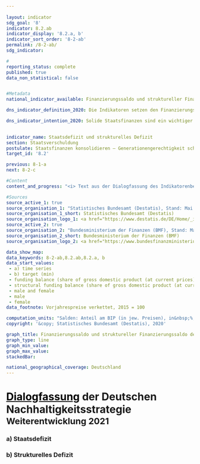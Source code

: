```yaml
---
                   
layout: indicator                   
sdg_goal: '8'                   
indicator: 8.2.ab                   
indicator_display: '8.2.a, b'                   
indicator_sort_order: '8-2-ab'                   
permalink: /8-2-ab/                   
sdg_indicator:                    

#                   
reporting_status: complete                   
published: true                   
data_non_statistical: false                   


#Metadata                   
national_indicator_available: Finanzierungssaldo und struktureller Finanzierungssaldo des Staates                   

dns_indicator_definition_2020: Die Indikatoren setzen den Finanzierungssaldo des Staates (Defizit beziehungsweise Überschuss) und den strukturellen Finanzierungssaldo in Relation zum Brutto&shy;inlands&shy;produkt (BIP) in jeweiligen Preisen. Der staatliche Finanzierungssaldo berechnet sich aus Staatseinnahmen abzüglich Staatsausgaben in der Abgrenzung der Volkswirtschaftlichen Gesamtrechnungen. Beim jährlichen strukturellen Saldo handelt es sich um denjenigen Teil des Finanzierungssaldos, der nicht auf konjunkturelle Schwankungen und temporäre Effekte zurückzuführen ist.                   

dns_indicator_intention_2020: Solide Staatsfinanzen sind ein wichtiger Beitrag zu einer nachhaltigen Finanzpolitik. Eine Politik, die heutige Staatsausgaben übermäßig durch Neuverschuldung finanzieren würde und die Rückzahlung dieser Schulden allein zukünftigen Generationen überließe, wäre nicht tragfähig.<br><br>Entsprechend den Konvergenzkriterien für die Europäische Union (sogenannte Maastricht-Kriterien) soll das jährliche Staatsdefizit weniger als 3&nbsp;% des BIP betragen. Das strukturelle Defizit soll maximal 0,5&nbsp;% des BIP betragen. Dies entspricht den Vorgaben des europäischen Stabilitäts- und Wachstumspaktes. Der Grundsatz des strukturell ausgeglichenen Haushalts ist seit 2009 auch im Grundgesetz verankert (Artikel 109, sogenannte Schuldenbremse).
                   

indicator_name: Staatsdefizit und strukturelles Defizit                   
section: Staatsverschuldung                   
postulate: Staatsfinanzen konsolidieren – Generationengerechtigkeit schaffen                   
target_id: '8.2'                   

previous: 8-1-a                   
next: 8-2-c                   

#Content                    
content_and_progress: "<i> Text aus der Dialogfassung des Indikatorenberichts 2020</i><br><br>Die Berechnung von BIP und staatlichem Finanzierungssaldo ist durch das Europäische System Volkswirtschaftlicher Gesamtrechnungen (ESVG) vorgegeben und wird vom Statistischen Bundesamt durchgeführt. Der strukturelle Finanzierungssaldo wird hingegen vom Bundesministerium der Finanzen ermittelt. Bei der Berechnung des Staatsdefizits werden die Finanzen der Gebietskörperschaften, also von Bund, Ländern und Gemeinden sowie die Finanzen der Sozialversicherung berücksichtigt.<br><br>Im Vergleich zum vorherigen Indikatorenbericht wurden die Berechnungen der Volkswirtschaftlichen Gesamtrechnungen im Rahmen ihrer Generalrevision 2019 turnusmäßig überprüft und überarbeitet sowie auf das Referenzjahr 2015 umgesetellt. Im Ergebnis ist das nominale BIP nach der Generalrevision 2019 im Durchschnitt etwas niedriger. Das konjunkturelle Gesamtbild ist aber weitgehend unverändert geblieben.<br><br>Im Jahr 2012 erzielte der Staat insgesamt einen Überschuss von 0,3 Milliarden Euro und damit erstmals seit der Finanzmarkt- und Wirtschaftskrise 2008/2009 ein positives Ergebnis. 2019 betrug der Finanzierungsüberschuss 50,4 Milliarden Euro und 1,5&nbsp;% am BIP (vorläufige Daten). Dabei betrug der Überschuss des Bundes 20,1 Milliarden Euro. Zugleich wiesen die Länder zusammen mit 16,4 Milliarden Euro zum wiederholten Mal einen Überschuss auf. Auch die Ergebnisse der Gemeinden (4,7 Milliarden Euro) und der Sozialversicherung (9,2 Milliarden Euro) waren positiv. Der gesamtstaatliche Haushalt wies 2019 einen strukturellen Überschuss von 1,3&nbsp;% (vorläufige Daten)des BIP aus. Somit wurden die Konvergenzkriterien der EU sowohl für das Staatsdefizit als auch für das strukturelle Defizit seit dem Jahr 2012 eingehalten.<br><br>Vor dem Hintergrund der wirtschaftlichen Folgen der Corona-Pandemie und staatlichen Unterstützungsmaßnahmen geht u. a. der Sachverständigenrat zur Begutachtung der gesamtwirtschaftlichen Entwicklung jedoch bereits von einem negativen Finanzierungssaldo für die kommenden Berichtsjahre 2020 und 2021 aus.<br><br>Über den gesamten Zeitraum von 1991 bis 2019 betrachtet sind die Einnahmen des Staates stärker gestiegen (um 134,4&nbsp;%) als das BIP (um 116,6&nbsp;%) in jeweiligen Preisen und die Ausgaben (um 111,4&nbsp;%). Der Anteil der Staatseinnahmen gemessen am BIP erhöhte sich daher (von 43,3&nbsp;% auf 46,8&nbsp;%). Allerdings ist das höhere Wachstum der Einnahmen erst ab dem Jahr 2011 zu beobachten.<br><br>Die größte Position auf der Ausgabenseite sind die monetären Sozialleistungen. Mit einem Zuwachs von 131,6&nbsp;% seit 1991 verzeichnen diese einen stärkeren Anstieg als das BIP (116,6&nbsp;%). Die monetären Sozialleistungen fallen zu rund 70&nbsp;% bei der Sozialversicherung und dort überwiegend in Form von Renten und Arbeitslosengeld an. Die monetären Sozialleistungen sind ab 2003, gemessen als Anteil am BIP, von 18,5&nbsp;% auf 15,9&nbsp;% gefallen, was insbesondere auf die stark reduzierten Zahlungen der Arbeitslosenversicherung zurückzuführen ist: Diese sanken zwischen 2003 und 2018, als Folge der Hartz-Gesetzgebung und eines Aufschwungs am Arbeitsmarkt, um knapp 25 Milliarden Euro."                   

#Sources
source_active_1: true                           
source_organisation_1: "Statistisches Bundesamt (Destatis), Stand: Mai 2020"                           
source_organisation_1_short: Statistisches Bundesamt (Destatis)                           
source_organisation_logo_1: <a href="https://www.destatis.de/DE/Home/_inhalt.html"><img src="https://g205sdgs.github.io/sdg-indicators/public/logos/destatis.png" alt="Logo Statistisches Bundesamt (Destatis)" title="Klicken Sie hier um zu der Homepage der Organisation zu gelangen" /></a>
source_active_2: true                           
source_organisation_2: "Bundesministerium der Finanzen (BMF), Stand: Mai 2020"                           
source_organisation_2_short: Bundesministerium der Finanzen (BMF)                           
source_organisation_logo_2: <a href="https://www.bundesfinanzministerium.de/Web/DE/Home/home.html"><img src="https://g205sdgs.github.io/sdg-indicators/public/logos/bmf.png" alt="Logo Bundesministerium der Finanzen (BMF)" title="Klicken Sie hier um zu der Homepage der Organisation zu gelangen" /></a>

data_show_map:                    
data_keywords: 8-2-ab,8.2.ab,8.2.a, b                   
data_start_values: 
 - a) time series
 - b) target (min)
 - funding balance (share of gross domestic product (at current prices) in %)
 - structural funding balance (share of gross domestic product (at current prices) in %)
 - male and female
 - male
 - female                   
data_footnote: Vorjahrespreise verkettet, 2015 = 100                   

computation_units: "Salden: Anteil am BIP (in jew. Preisen), in&nbsp;%; BIP: Veränderung ggü. dem Vorjahr, in&nbsp;%"                   
copyright: '&copy; Statistisches Bundesamt (Destatis), 2020'                   

graph_title: Finanzierungssaldo und struktureller Finanzierungssaldo des Staates                   
graph_type: line                   
graph_min_value:                    
graph_max_value:                    
stackedBar:                    

national_geographical_coverage: Deutschland                   
---
```

<h1><a href="https://www.bundesregierung.de/breg-de/themen/nachhaltigkeitspolitik/eine-strategie-begleitet-uns/dialog-zur-nachhaltigkeit" style="color: black">  <u>Dialogfassung</u></a> der Deutschen Nachhaltigkeitsstrategie<br><small>Weiterentwicklung 2021</small></h1>
<div>                           
  <div class="my-header">                           
    <h3>a) Staatsdefizit                           
    </h3>                           
  </div>                           
</div>                           
<div>                           
  <div class="my-header">                           
    <h3>b) Strukturelles Defizit                           
    </h3>                           
  </div>                           
</div>